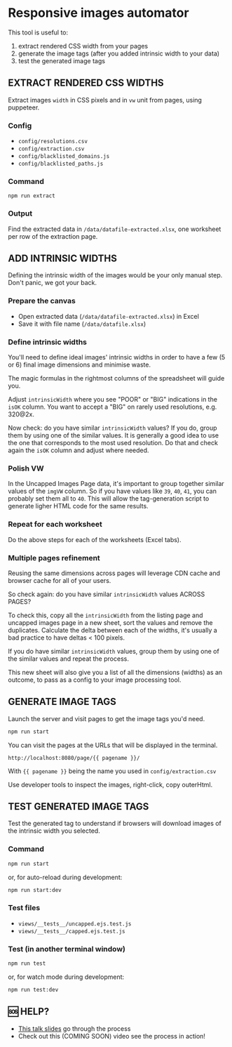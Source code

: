 # Responsive images automator

This tool is useful to:

1. extract rendered CSS width from your pages
2. generate the image tags (after you added intrinsic width to your data)
3. test the generated image tags


## EXTRACT RENDERED CSS WIDTHS

Extract images `width` in CSS pixels and in `vw` unit from pages, using puppeteer.

### Config 

- `config/resolutions.csv`
- `config/extraction.csv`
- `config/blacklisted_domains.js`
- `config/blacklisted_paths.js`

### Command 

`npm run extract`

### Output
 
Find the extracted data in `/data/datafile-extracted.xlsx`, one worksheet per row of the extraction page.


## ADD INTRINSIC WIDTHS

Defining the intrinsic width of the images would be your only manual step. 
Don't panic, we got your back.

### Prepare the canvas

- Open extracted data (`/data/datafile-extracted.xlsx`) in Excel
- Save it with file name (`/data/datafile.xlsx`)

### Define intrinsic widths

You'll need to define ideal images' intrinsic widths in order to have a few (5 or 6) final image dimensions and minimise waste.

The magic formulas in the rightmost columns of the spreadsheet will guide you.

Adjust `intrinsicWidth` where you see "POOR" or "BIG" indications in the `isOK` column. You want to accept a "BIG" on rarely used resolutions, e.g. 320@2x.

Now check: do you have similar `intrinsicWidth` values? If you do, group them by using one of the similar values. It is generally a good idea to use the one that corresponds to the most used resolution. Do that and check again the `isOK` column and adjust where needed.

### Polish VW

In the Uncapped Images Page data, it's important to group together similar values of the `imgVW` column. So if you have values like `39`, `40`, `41`, you can probably set them all to `40`. This will allow the tag-generation script to generate ligher HTML code for the same results.

### Repeat for each worksheet

Do the above steps for each of the worksheets (Excel tabs).


### Multiple pages refinement

Reusing the same dimensions across pages will leverage CDN cache and browser cache for all of your users.

So check again: do you have similar `intrinsicWidth` values ACROSS PAGES?

To check this, copy all the `intrinsicWidth` from the listing page and uncapped images page in a new sheet, sort the values and remove the duplicates. Calculate the delta between each of the widths, it's usually a bad practice to have deltas < 100 pixels.

If you do have similar `intrinsicWidth` values, group them by using one of the similar values and repeat the process. 

This new sheet will also give you a list of all the dimensions (widths) as an outcome, to pass as a config to your image processing tool.


## GENERATE IMAGE TAGS

Launch the server and visit pages to get the image tags you'd need.

```zsh
npm run start
```

You can visit the pages at the URLs that will be displayed in the terminal.

```
http://localhost:8080/page/{{ pagename }}/
```

With `{{ pagename }}` being the name you used in `config/extraction.csv`

Use developer tools to inspect the images, right-click, copy outerHtml.


## TEST GENERATED IMAGE TAGS

Test the generated tag to understand if browsers will download images of the intrinsic width you selected.
 
### Command

```zsh
npm run start
```

or, for auto-reload during development:

```zsh
npm run start:dev
```

### Test files

- `views/__tests__/uncapped.ejs.test.js`
- `views/__tests__/capped.ejs.test.js`

### Test (in another terminal window)

```zsh
npm run test
```

or, for watch mode during development:

```zsh
npm run test:dev
```

## 🆘 HELP?

- [This talk slides](https://docs.google.com/presentation/d/1O_BQ0KuDTNV2WRryEJlmcyMiHNlVK4802K88PdrVEeo/edit?usp=sharing) go through the process
- Check out this (COMING SOON) video see the process in action!